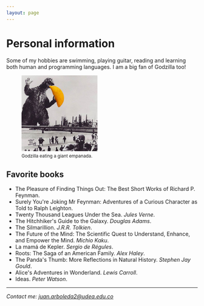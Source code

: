 ```yaml
---
layout: page
---
```


<head>
  <meta charset="utf-8">
  <title>Juan C. Arboleda R. - Personal</title>
  <link rel="stylesheet" href="styles/main.css">
  <link rel="shortcut icon" href="images/nea-onnim-g.svg">
  <meta name="viewport" content="width=device-width, initial-scale=1.0">
</head>

# Personal information

Some of my hobbies are swimming, playing guitar, reading and learning
both human and programming languages.
I am a big fan of Godzilla too!

<figure>
  <img src="images/godzilla-comiendo-empanada.png" alt="godzilla comiendo empanada" width="200px">
  <figcaption><small>Godzilla eating a giant empanada.</small></figcaption>
</figure>

## Favorite books

- The Pleasure of Finding Things Out: The Best Short Works of Richard P. Feynman.
- Surely You're Joking Mr Feynman: Adventures of a Curious Character as Told to Ralph Leighton.
- Twenty Thousand Leagues Under the Sea. _Jules Verne_.
- The Hitchhiker's Guide to the Galaxy. _Douglas Adams_.
- The Silmarillion. _J.R.R. Tolkien_.
- The Future of the Mind: The Scientific Quest to Understand, Enhance, and Empower the Mind. _Michio Kaku_.
- La mamá de Kepler. _Sergio de Régules_.
- Roots: The Saga of an American Family. _Alex Haley_.
- The Panda's Thumb: More Reflections in Natural History. _Stephen Jay Gould_.
- Alice's Adventures in Wonderland. _Lewis Carroll_.
- Ideas. _Peter Watson_.

<hr>
<div class="footer">
  <address class="mail">
    Contact me: <a href="mailto:juan.arboleda2@udea.edu.co">juan.arboleda2@udea.edu.co</a>
  </address>
</div>
